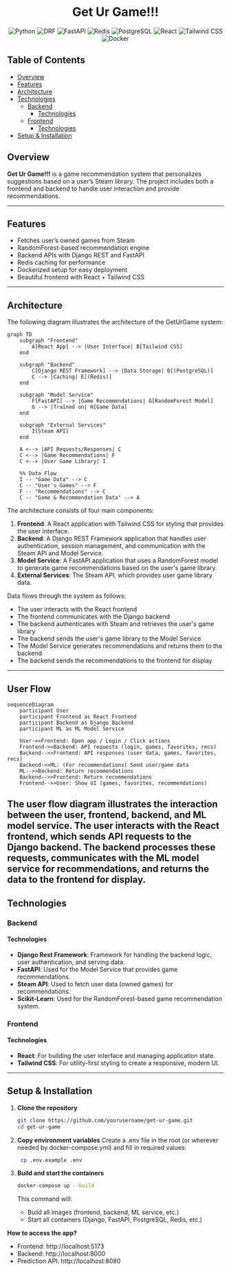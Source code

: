 <h1 align="center">Get Ur Game!!!</h1>

<p align="center">
  <img src="https://img.shields.io/badge/Python-20232A?style=for-the-badge&logo=python&logoColor=blue" alt="Python">
  <img src="https://img.shields.io/badge/django%20rest-ff1709?style=for-the-badge&logo=django&logoColor=white" alt="DRF">
  <img src="https://img.shields.io/badge/fastapi-109989?style=for-the-badge&logo=FASTAPI&logoColor=white" alt="FastAPI">
  <img src="https://img.shields.io/badge/redis-CC0000.svg?&style=for-the-badge&logo=redis&logoColor=white" alt="Redis">
  <img src="https://img.shields.io/badge/PostgreSQL-316192?style=for-the-badge&logo=postgresql&logoColor=white" alt="PostgreSQL">
  <img src="https://img.shields.io/badge/React-20232A?style=for-the-badge&logo=react&logoColor=61DAFB" alt="React">
  <img src="https://img.shields.io/badge/tailwind%20css-06B6D4?style=for-the-badge&logo=tailwind-css&logoColor=white" alt="Tailwind CSS">
  <img src="https://img.shields.io/badge/Docker-2CA5E0?style=for-the-badge&logo=docker&logoColor=white" alt="Docker">
</p>

## Table of Contents

- [Overview](#overview)
- [Features](#features)
- [Architecture](#architecture)
- [Technologies](#technologies)
  - [Backend](#backend)
    - [Technologies](#technologies-1)
  - [Frontend](#frontend)
    - [Technologies](#technologies-2)
- [Setup & Installation](#setup--installation)

## Overview
**Get Ur Game!!!** is a game recommendation system that personalizes suggestions based on a user’s Steam library. The project includes both a frontend and backend to handle user interaction and provide recommendations.

---

## Features

- Fetches user’s owned games from Steam
- RandomForest-based recommendation engine
- Backend APIs with Django REST and FastAPI
- Redis caching for performance
- Dockerized setup for easy deployment
- Beautiful frontend with React + Tailwind CSS

---

## Architecture

The following diagram illustrates the architecture of the GetUrGame system:

```mermaid
graph TD
    subgraph "Frontend"
        A[React App] --> |User Interface| B[Tailwind CSS]
    end

    subgraph "Backend"
        C[Django REST Framework] --> |Data Storage| D[(PostgreSQL)]
        C --> |Caching| E[(Redis)]
    end

    subgraph "Model Service"
        F[FastAPI] --> |Game Recommendations| G[RandomForest Model]
        G --> |Trained on| H[Game Data]
    end

    subgraph "External Services"
        I[Steam API]
    end

    A <--> |API Requests/Responses| C
    C <--> |Game Recommendations| F
    C <--> |User Game Library| I

    %% Data Flow
    I -- "Game Data" --> C
    C -- "User's Games" --> F
    F -- "Recommendations" --> C
    C -- "Game & Recommendation Data" --> A
```

The architecture consists of four main components:

1. **Frontend**: A React application with Tailwind CSS for styling that provides the user interface.
2. **Backend**: A Django REST Framework application that handles user authentication, session management, and communication with the Steam API and Model Service.
3. **Model Service**: A FastAPI application that uses a RandomForest model to generate game recommendations based on the user's game library.
4. **External Services**: The Steam API, which provides user game library data.

Data flows through the system as follows:
- The user interacts with the React frontend
- The frontend communicates with the Django backend
- The backend authenticates with Steam and retrieves the user's game library
- The backend sends the user's game library to the Model Service
- The Model Service generates recommendations and returns them to the backend
- The backend sends the recommendations to the frontend for display

---

## User Flow

```mermaid
sequenceDiagram
    participant User
    participant Frontend as React Frontend
    participant Backend as Django Backend
    participant ML as ML Model Service

    User->>Frontend: Open app / Login / Click actions
    Frontend->>Backend: API requests (login, games, favorites, recs)
    Backend-->>Frontend: API responses (user data, games, favorites, recs)
    Backend->>ML: (For recommendations) Send user/game data
    ML-->>Backend: Return recommendations
    Backend-->>Frontend: Return recommendations
    Frontend-->>User: Show UI (games, favorites, recommendations)
```
The user flow diagram illustrates the interaction between the user, frontend, backend, and ML model service. The user interacts with the React frontend, which sends API requests to the Django backend. The backend processes these requests, communicates with the ML model service for recommendations, and returns the data to the frontend for display.
---

## Technologies

### Backend

#### Technologies
- **Django Rest Framework**: Framework for handling the backend logic, user authentication, and serving data.
- **FastAPI**: Used for the Model Service that provides game recommendations.
- **Steam API**: Used to fetch user data (owned games) for recommendations.
- **Scikit-Learn**: Used for the RandomForest-based game recommendation system.


### Frontend

#### Technologies
- **React**: For building the user interface and managing application state.
- **Tailwind CSS**: For utility-first styling to create a responsive, modern UI.

---

## Setup & Installation

1. **Clone the repository**

   ```bash
   git clone https://github.com/yourusername/get-ur-game.git
   cd get-ur-game
   ```

2. **Copy environment variables**
   Create a .env file in the root (or wherever needed by docker-compose.yml) and fill in required values:

   ```bash
    cp .env.example .env
   ```

3. **Build and start the containers**
   ```bash
   docker-compose up --build
   ```
   This command will:
   - Build all images (frontend, backend, ML service, etc.)
   - Start all containers (Django, FastAPI, PostgreSQL, Redis, etc.)

**How to access the app?**

- Frontend: http://localhost:5173
- Backend: http://localhost:8000
- Prediction API: http://localhost:8080

